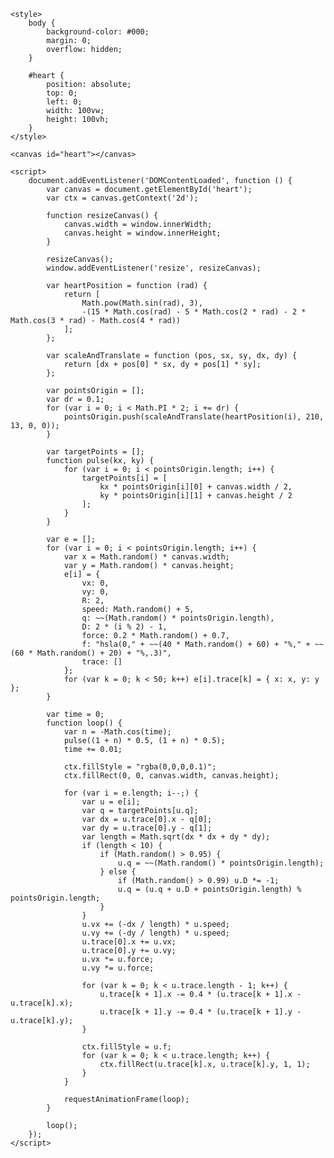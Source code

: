 <!DOCTYPE html>
<html lang="en">
<head>
    <meta charset="UTF-8">
    <meta name="viewport" content="width=device-width, initial-scale=1">
    <title>Heart Animation</title>

    <style>
        body {
            background-color: #000;
            margin: 0;
            overflow: hidden;
        }

        #heart {
            position: absolute;
            top: 0;
            left: 0;
            width: 100vw;
            height: 100vh;
        }
    </style>
</head>
<body>

    <canvas id="heart"></canvas>

    <script>
        document.addEventListener('DOMContentLoaded', function () {
            var canvas = document.getElementById('heart');
            var ctx = canvas.getContext('2d');

            function resizeCanvas() {
                canvas.width = window.innerWidth;
                canvas.height = window.innerHeight;
            }

            resizeCanvas();
            window.addEventListener('resize', resizeCanvas);

            var heartPosition = function (rad) {
                return [
                    Math.pow(Math.sin(rad), 3),
                    -(15 * Math.cos(rad) - 5 * Math.cos(2 * rad) - 2 * Math.cos(3 * rad) - Math.cos(4 * rad))
                ];
            };

            var scaleAndTranslate = function (pos, sx, sy, dx, dy) {
                return [dx + pos[0] * sx, dy + pos[1] * sy];
            };

            var pointsOrigin = [];
            var dr = 0.1;
            for (var i = 0; i < Math.PI * 2; i += dr) {
                pointsOrigin.push(scaleAndTranslate(heartPosition(i), 210, 13, 0, 0));
            }

            var targetPoints = [];
            function pulse(kx, ky) {
                for (var i = 0; i < pointsOrigin.length; i++) {
                    targetPoints[i] = [
                        kx * pointsOrigin[i][0] + canvas.width / 2,
                        ky * pointsOrigin[i][1] + canvas.height / 2
                    ];
                }
            }

            var e = [];
            for (var i = 0; i < pointsOrigin.length; i++) {
                var x = Math.random() * canvas.width;
                var y = Math.random() * canvas.height;
                e[i] = {
                    vx: 0,
                    vy: 0,
                    R: 2,
                    speed: Math.random() + 5,
                    q: ~~(Math.random() * pointsOrigin.length),
                    D: 2 * (i % 2) - 1,
                    force: 0.2 * Math.random() + 0.7,
                    f: "hsla(0," + ~~(40 * Math.random() + 60) + "%," + ~~(60 * Math.random() + 20) + "%,.3)",
                    trace: []
                };
                for (var k = 0; k < 50; k++) e[i].trace[k] = { x: x, y: y };
            }

            var time = 0;
            function loop() {
                var n = -Math.cos(time);
                pulse((1 + n) * 0.5, (1 + n) * 0.5);
                time += 0.01;

                ctx.fillStyle = "rgba(0,0,0,0.1)";
                ctx.fillRect(0, 0, canvas.width, canvas.height);

                for (var i = e.length; i--;) {
                    var u = e[i];
                    var q = targetPoints[u.q];
                    var dx = u.trace[0].x - q[0];
                    var dy = u.trace[0].y - q[1];
                    var length = Math.sqrt(dx * dx + dy * dy);
                    if (length < 10) {
                        if (Math.random() > 0.95) {
                            u.q = ~~(Math.random() * pointsOrigin.length);
                        } else {
                            if (Math.random() > 0.99) u.D *= -1;
                            u.q = (u.q + u.D + pointsOrigin.length) % pointsOrigin.length;
                        }
                    }
                    u.vx += (-dx / length) * u.speed;
                    u.vy += (-dy / length) * u.speed;
                    u.trace[0].x += u.vx;
                    u.trace[0].y += u.vy;
                    u.vx *= u.force;
                    u.vy *= u.force;

                    for (var k = 0; k < u.trace.length - 1; k++) {
                        u.trace[k + 1].x -= 0.4 * (u.trace[k + 1].x - u.trace[k].x);
                        u.trace[k + 1].y -= 0.4 * (u.trace[k + 1].y - u.trace[k].y);
                    }

                    ctx.fillStyle = u.f;
                    for (var k = 0; k < u.trace.length; k++) {
                        ctx.fillRect(u.trace[k].x, u.trace[k].y, 1, 1);
                    }
                }

                requestAnimationFrame(loop);
            }

            loop();
        });
    </script>

</body>
</html>
